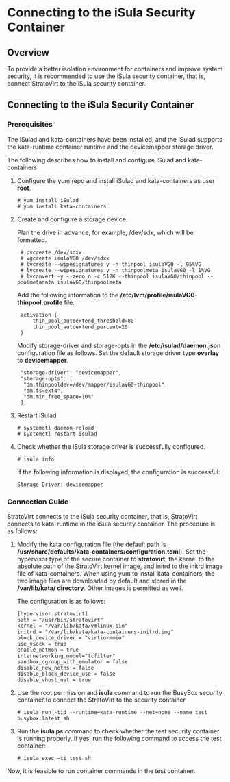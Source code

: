 # Connecting to the iSula Security Container

## Overview

To provide a better isolation environment for containers and improve system security, it is recommended to use the iSula security container, that is, connect StratoVirt to the iSula security container.

## Connecting to the iSula Security Container

### **Prerequisites**

The iSulad and kata-containers have been installed, and the iSulad supports the kata-runtime container runtime and the devicemapper storage driver.

The following describes how to install and configure iSulad and kata-containers.

1. Configure the yum repo and install iSulad and kata-containers as user **root**.

   ```shell
   # yum install iSulad
   # yum install kata-containers
   ```

2. Create and configure a storage device.

   Plan the drive in advance, for example, /dev/sdx, which will be formatted.

   ```shell
    # pvcreate /dev/sdxx
    # vgcreate isulaVG0 /dev/sdxx
    # lvcreate --wipesignatures y -n thinpool isulaVG0 -l 95%VG
    # lvcreate --wipesignatures y -n thinpoolmeta isulaVG0 -l 1%VG
    # lvconvert -y --zero n -c 512K --thinpool isulaVG0/thinpool --poolmetadata isulaVG0/thinpoolmeta
   ```

   Add the following information to the **/etc/lvm/profile/isulaVG0-thinpool.profile** file:

   ```
    activation {
        thin_pool_autoextend_threshold=80
        thin_pool_autoextend_percent=20
    }
   ```

   Modify storage-driver and storage-opts in the **/etc/isulad/daemon.json** configuration file as follows. Set the default storage driver type **overlay** to **devicemapper**.

   ```
    "storage-driver": "devicemapper",
    "storage-opts": [
     "dm.thinpooldev=/dev/mapper/isulaVG0-thinpool",
     "dm.fs=ext4",
     "dm.min_free_space=10%"
    ],
   ```

3. Restart iSulad.

   ```shell
   # systemctl daemon-reload
   # systemctl restart isulad
   ```

4. Check whether the iSula storage driver is successfully configured.

   ```shell
   # isula info
   ```

    If the following information is displayed, the configuration is successful:

   ```
   Storage Driver: devicemapper
   ```

### **Connection Guide**

StratoVirt connects to the iSula security container, that is, StratoVirt connects to kata-runtime in the iSula security container. The procedure is as follows:

1. Modify the kata configuration file (the default path is **/usr/share/defaults/kata-containers/configuration.toml**). Set the hypervisor type of the secure container to **stratovirt**, the kernel to the absolute path of the StratoVirt kernel image, and initrd to the initrd image file of kata-containers. When using yum to install kata-containers, the two image files are downloaded by default and stored in the **/var/lib/kata/ directory**. Other images is permitted as well.

   The configuration is as follows:

   ```shell
   [hypervisor.stratovirt]
   path = "/usr/bin/stratovirt"
   kernel = "/var/lib/kata/vmlinux.bin"
   initrd = "/var/lib/kata/kata-containers-initrd.img"
   block_device_driver = "virtio-mmio"
   use_vsock = true
   enable_netmon = true
   internetworking_model="tcfilter"
   sandbox_cgroup_with_emulator = false
   disable_new_netns = false
   disable_block_device_use = false
   disable_vhost_net = true
   ```

2. Use the root permission and **isula** command to run the BusyBox security container to connect the StratoVirt to the security container.

   ```shell
   # isula run -tid --runtime=kata-runtime --net=none --name test busybox:latest sh
   ```

3. Run the **isula ps** command to check whether the test security container is running properly. If yes, run the following command to access the test container:

   ```
   # isula exec –ti test sh
   ```

Now, it is feasible to run container commands in the test container.